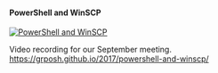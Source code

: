 ﻿#### PowerShell and WinSCP

[![PowerShell and WinSCP](https://i4.ytimg.com/vi/obUXuBL-X-0/hqdefault.jpg "PowerShell and WinSCP")](https://www.youtube.com/watch?v=obUXuBL-X-0)

Video recording for our September meeting.  https://grposh.github.io/2017/powershell-and-winscp/


